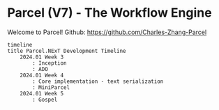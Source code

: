# Parcel (V7) - The Workflow Engine

<!-- This is the entry point of public facing Github Pages -->

Welcome to Parcel!
Github: https://github.com/Charles-Zhang-Parcel

```mermaid
timeline
title Parcel.NExT Development Timeline
    2024.01 Week 3
        : Inception
        : ADO
    2024.01 Week 4
        : Core implementation - text serialization
        : MiniParcel
    2024.01 Week 5
        : Gospel
```